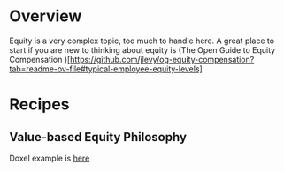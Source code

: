 # Overview
Equity is a very complex topic, too much to handle here. A great place to start if you are new to thinking about equity is (The Open Guide to Equity Compensation
)[https://github.com/jlevy/og-equity-compensation?tab=readme-ov-file#typical-employee-equity-levels]

# Recipes

## Value-based Equity Philosophy

Doxel example is [here](doxel_equity_value_philosophy.md)
